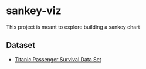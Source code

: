 # sankey-viz
This project is meant to explore building a sankey chart

## Dataset
* [Titanic Passenger Survival Data Set](https://www.kaggle.com/c/titanic/data)
